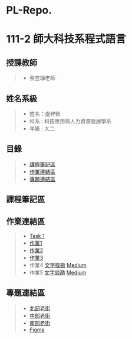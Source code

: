 # PL-Repo.

# 111-2 師大科技系程式語言
## 授課教師
> * 蔡芸琤老師
## 姓名系級
> * 姓名：盧梓銓
> * 科系 : 科技應用與人力資源發展學系
> * 年級 : 大二
## 目錄
> * [課程筆記區](#課程筆記區)
> * [作業連結區](#作業連結區)
> * [專題連結區](#專題連結區)
## 課程筆記區
## 作業連結區
> * [Task 1](https://github.com/JJJJacky/PL-Repo./blob/8ae80a06d1652b84b819899b4d0a3af91fa2c85c/Untitled.ipynb) 
> * [作業1](https://github.com/JJJJacky/PL-Repo./blob/main/%E4%BD%9C%E6%A5%AD1.ipynb)
> * [作業2](https://github.com/JJJJacky/PL-Repo./blob/main/%E4%BD%9C%E6%A5%AD2.ipynb)
> * [作業3](https://github.com/JJJJacky/PL-Repo./blob/main/%E4%BD%9C%E6%A5%AD3/Untitled.ipynb)
> * 作業4
> [文字探勘](https://github.com/JJJJacky/PL-Repo./blob/main/%E4%BD%9C%E6%A5%AD%E5%9B%9B.ipynb)
> [Medium](https://medium.com/@41071222h/%E5%8F%B0%E7%81%A3%E6%8B%89%E9%BA%B5%E6%8E%A8%E8%96%A6-4ef349e1ff08)
> * 作業5
> [文字談勘](https://github.com/JJJJacky/PL-Repo./blob/main/HW5.ipynb)
> [Medium](https://medium.com/@41071222h/%E6%B9%96%E4%BA%BA%E5%8B%87%E5%A3%AB%E6%AF%94%E8%B3%BD%E8%A9%95%E8%AB%96-82a21771b09e)

## 專題連結區
> * [北部老街](https://github.com/JJJJacky/PL-Repo./blob/main/%E5%8C%97%E9%83%A8.ipynb)
> * [中部老街](https://github.com/JJJJacky/PL-Repo./blob/main/%E4%B8%AD%E9%83%A8.ipynb)
> * [南部老街](https://github.com/JJJJacky/PL-Repo./blob/main/%E5%8D%97%E9%83%A8.ipynb)
> * [Figma](https://www.figma.com/proto/1hf1sDbNWID2ovCLbEqidU/%E8%8E%8A%E7%BF%94%E9%88%9E's-team-library?type=design&node-id=1822-107&scaling=scale-down&page-id=0%3A1&starting-point-node-id=1814%3A2)
